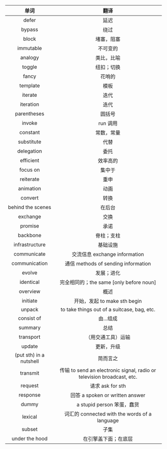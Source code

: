|          单词           |                                  翻译                                  |
| :---------------------: | :--------------------------------------------------------------------: |
|          defer          |                                  延迟                                  |
|         bypass          |                                  绕过                                  |
|          block          |                               堵塞，阻塞                               |
|        immutable        |                                不可变的                                |
|         analogy         |                               类比，比喻                               |
|         toggle          |                               纽扣；切换                               |
|          fancy          |                                 花哨的                                 |
|        template         |                                  模板                                  |
|         iterate         |                                  迭代                                  |
|        iteration        |                                  迭代                                  |
|       parentheses       |                                 圆括号                                 |
|         invoke          |                                run 调用                                |
|        constant         |                               常数，常量                               |
|       substitute        |                                  代替                                  |
|       delegation        |                                  委托                                  |
|        efficient        |                                效率高的                                |
|        focus on         |                                 集中于                                 |
|        reiterate        |                                  重申                                  |
|        animation        |                                  动画                                  |
|         convert         |                                  转换                                  |
|    behind the scenes    |                                 在后台                                 |
|        exchange         |                                  交换                                  |
|         promise         |                                  承诺                                  |
|        backbone         |                               脊柱；支柱                               |
|     infrastructure      |                                基础设施                                |
|       communicate       |                     交流信息 exchange information                      |
|      communication      |                  通信 methods of sending information                   |
|         evolve          |                               发展；进化                               |
|        identical        |                完全相同的；the same [only before noun]                 |
|        overview         |                                  概述                                  |
|        initiate         |                      开始，发起 to make sth begin                      |
|         unpack          |              to take things out of a suitcase, bag, etc.               |
|       consist of        |                               由...组成                                |
|         summary         |                                  总结                                  |
|        transport        |                           （用交通工具）运输                           |
|         update          |                               更新，升级                               |
| (put sth) in a nutshell |                                简而言之                                |
|        transmit         | 传输 to send an electronic signal, radio or television broadcast, etc. |
|         request         |                            请求 ask for sth                            |
|        response         |                    回答 a spoken or written answer                     |
|          dummy          |                       a stupid person 笨蛋，蠢货                       |
|         lexical         |             词汇的 connected with the words of a language              |
|         subset          |                                  子集                                  |
|     under the hood      |                          在引擎盖下面；在底层                          |


